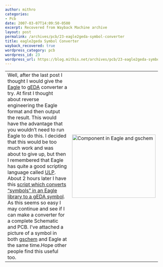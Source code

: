 ```yaml
---
author: mithro
categories:
- Pcb
date: 2007-03-07T14:09:50-0500
excerpt: Recovered from Wayback Machine archive
layout: post
permalink: /archives/pcb/23-eagle2geda-symbol-converter
title: eagle2geda Symbol Converter
wayback_recovered: true
wordpress_category: pcb
wordpress_id: 23
wordpress_url: https://blog.mithis.net/archives/pcb/23-eagle2geda-symbol-converter
---
```


<div >
<table>
<tr>
<td >Well, after the last post I thought I would give the <a href="http://www.cadsoftusa.com/">Eagle</a> to <a href="http://www.geda.seul.org/">gEDA</a> converter a try. At first I thought about reverse engineering the Eagle format and then output the result. This would have the advantage that you wouldn’t need to run Eagle to do this. I decided that this would be too much work and was about to give up, but then I remembered that Eagle has quite a good scripting language called <a href="http://www.cadsoftusa.com/Tour/tour12.htm">ULP</a>. About 2 hours later I have this <a href="/assets/images/wp-content/uploads/2007/04/eagle2geda.ulp">script which converts “symbols” in an Eagle library to a gEDA symbol</a>. As this seems so easy I may continue and see if I can make a converter for a complete Schematic and PCB. I’ve attached a picture of a symbol in both <a href="http://www.geda.seul.org/tools/gschem/index.html">gschem</a> and Eagle at the same time.Hope other people find this useful too.</td>
<td><a href="http://blog.mithis.net/wp-content/uploads/2007/03/eagle2geda.png" title="Component in Eagle and gschem"><img alt="Component in Eagle and gschem" height="208" src="http://web.archive.org/web/20091017100646im_/http://blog.mithis.net/wp-content/uploads/2007/03/eagle2geda.png" width="275"/></a></td>
</tr>
</table>
</div>